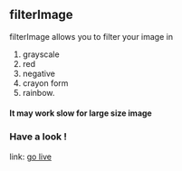 ## filterImage

filterImage allows you to filter your image in 
1. grayscale
2. red
3. negative
4. crayon form 
5. rainbow.

#### It may work slow for large size image

### Have a look !
link: [go live](https://hsnice16.github.io/filterImage/)
